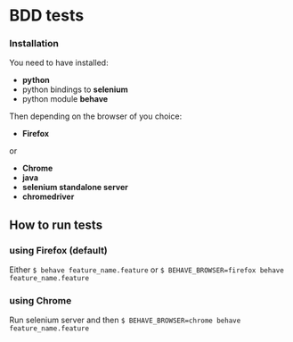 # BDD tests
### Installation
You need to have installed:
- **python**
- python bindings to **selenium**
- python module **behave**

Then depending on the browser of you choice:
- **Firefox**

or
- **Chrome**
- **java**
- **selenium standalone server**
- **chromedriver**

## How to run tests
### using Firefox (default)
Either
```$ behave feature_name.feature```
or
```$ BEHAVE_BROWSER=firefox behave feature_name.feature```

### using Chrome
Run selenium server and then
```$ BEHAVE_BROWSER=chrome behave feature_name.feature```

